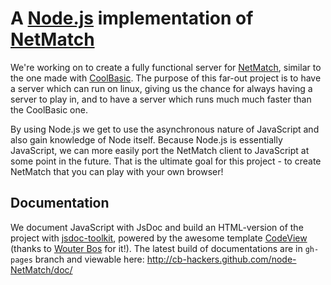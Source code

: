 A [Node.js] implementation of [NetMatch]
========================================
We're working on to create a fully functional server for [NetMatch], similar to the one made with
[CoolBasic]. The purpose of this far-out project is to have a server which can run on linux, giving
us the chance for always having a server to play in, and to have a server which runs much much
faster than the CoolBasic one.

By using Node.js we get to use the asynchronous nature of JavaScript and also gain knowledge of
Node itself. Because Node.js is essentially JavaScript, we can more easily port the NetMatch client
to JavaScript at some point in the future. That is the ultimate goal for this project - to create
NetMatch that you can play with your own browser!

Documentation
-------------
We document JavaScript with JsDoc and build an HTML-version of the project with [jsdoc-toolkit],
powered by the awesome template [CodeView] \(thanks to [Wouter Bos] for it!). The latest build of
documentations are in `gh-pages` branch and viewable here: http://cb-hackers.github.com/node-NetMatch/doc/

[Node.js]: http://nodejs.org/
[NetMatch]: https://github.com/VesQ/NetMatch
[CoolBasic]: http://www.coolbasic.com/
[jsdoc-toolkit]: http://code.google.com/p/jsdoc-toolkit/
[CodeView]: http://www.thebrightlines.com/2010/05/06/new-template-for-jsdoctoolkit-codeview/
[Wouter Bos]: http://www.thebrightlines.com/about/
